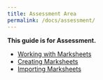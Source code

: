 ```yaml
---
title: Assessment Area
permalink: /docs/assessment/
---
```


**This guide is for Assessment.**

- [Working with Marksheets](working-with-marksheets)
- [Creating Marksheets](creating-marksheets)
- [Importing Marksheets](importing-marksheets)
